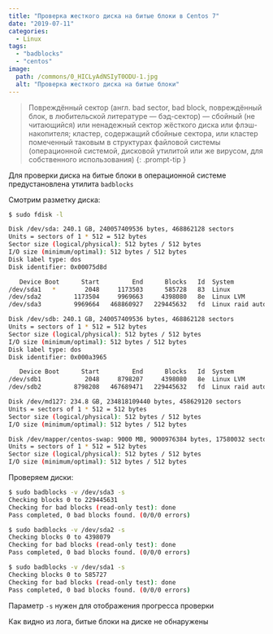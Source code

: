 ```yaml
---
title: "Проверка жесткого диска на битые блоки в Centos 7"
date: "2019-07-11"
categories: 
  - Linux
tags: 
  - "badblocks"
  - "centos"
image:
  path: /commons/0_HICLyAdNSIyT0ODU-1.jpg
  alt: "Проверка жесткого диска на битые блоки"
---
```


> Повреждённый сектор (англ. bad sector, bad block, повреждённый блок, в любительской литературе — бэд-сектор) — сбойный (не читающийся) или ненадежный сектор жёсткого диска или флэш-накопителя; кластер, содержащий сбойные сектора, или кластер помеченный таковым в структурах файловой системы (операционной системой, дисковой утилитой или же вирусом, для собственного использования)
{: .prompt-tip }

Для проверки диска на битые блоки в операционной системе предустановлена утилита `badblocks`

Смотрим разметку диска:

```sh
$ sudo fdisk -l

Disk /dev/sda: 240.1 GB, 240057409536 bytes, 468862128 sectors
Units = sectors of 1 * 512 = 512 bytes
Sector size (logical/physical): 512 bytes / 512 bytes
I/O size (minimum/optimal): 512 bytes / 512 bytes
Disk label type: dos
Disk identifier: 0x00075d8d

   Device Boot      Start         End      Blocks   Id  System
/dev/sda1   *        2048     1173503      585728   83  Linux
/dev/sda2         1173504     9969663     4398080   8e  Linux LVM
/dev/sda3         9969664   468860927   229445632   fd  Linux raid autodetect

Disk /dev/sdb: 240.1 GB, 240057409536 bytes, 468862128 sectors
Units = sectors of 1 * 512 = 512 bytes
Sector size (logical/physical): 512 bytes / 512 bytes
I/O size (minimum/optimal): 512 bytes / 512 bytes
Disk label type: dos
Disk identifier: 0x000a3965

   Device Boot      Start         End      Blocks   Id  System
/dev/sdb1            2048     8798207     4398080   8e  Linux LVM
/dev/sdb2         8798208   467689471   229445632   fd  Linux raid autodetect

Disk /dev/md127: 234.8 GB, 234818109440 bytes, 458629120 sectors
Units = sectors of 1 * 512 = 512 bytes
Sector size (logical/physical): 512 bytes / 512 bytes
I/O size (minimum/optimal): 512 bytes / 512 bytes

Disk /dev/mapper/centos-swap: 9000 MB, 9000976384 bytes, 17580032 sectors
Units = sectors of 1 * 512 = 512 bytes
Sector size (logical/physical): 512 bytes / 512 bytes
I/O size (minimum/optimal): 512 bytes / 512 bytes
```

Проверяем диски:

```sh
$ sudo badblocks -v /dev/sda3 -s
Checking blocks 0 to 229445631
Checking for bad blocks (read-only test): done
Pass completed, 0 bad blocks found. (0/0/0 errors)

$ sudo badblocks -v /dev/sda2 -s
Checking blocks 0 to 4398079
Checking for bad blocks (read-only test): done
Pass completed, 0 bad blocks found. (0/0/0 errors)

$ sudo badblocks -v /dev/sda1 -s
Checking blocks 0 to 585727
Checking for bad blocks (read-only test): done
Pass completed, 0 bad blocks found. (0/0/0 errors)
```

Параметр `-s` нужен для отображения прогресса проверки

Как видно из лога, битые блоки на диске не обнаружены
